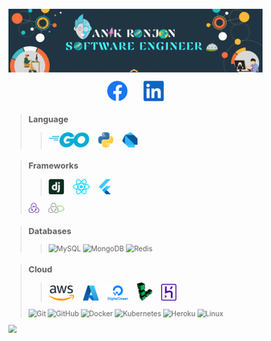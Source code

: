 [![](https://raw.githubusercontent.com/AnikRonjon/AnikRonjon/master/profile.gif)](https://github.com/AnikRonjon)

<p align="center">
    <a href="https://www.facebook.com/anikronjon.swe"><img src="vendor/facebook.svg" height="40px"></a>&emsp;&emsp;
    <a href="https://bd.linkedin.com/in/anikronjon"><img src="vendor/linkedin.svg" height="40px"></a>
</p>

> ### Language
>
>> <img src="vendor/go.svg" height="30">&emsp;
>> <img src="vendor/python.svg" height="30">&emsp;
>> <img src="vendor/dart.svg" height="30">&emsp;




> ### Frameworks 
> 
>> <img src="vendor/django-icon.svg" height="30">&emsp;
>> <img src="vendor/react.svg" height="30">&emsp;
>> <img src="vendor/flutter.svg" height="30">&emsp;
>
> <img src="vendor/redux.svg" height="20">&emsp;
> <img src="vendor/redux-saga.svg" height="20">&emsp;


> ### Databases
>
>> 
>> ![MySQL](https://img.shields.io/badge/-MySQL-511?&logo=MySQL&logoColor=F90)
>> ![MongoDB](https://img.shields.io/badge/-MongoDB-511?&logo=MongoDB)
>> ![Redis](https://img.shields.io/badge/-Redis-511?&logo=Redis&logoColor=F90)


> ### Cloud
>
>> <img src="vendor/aws.svg" height="30">&emsp;
>> <img src="vendor/microsoft-azure.svg" height="30">&emsp;
>> <img src="vendor/digital-ocean.svg" height="30">&emsp;
>> <img src="vendor/linode.svg" width="30">&emsp;
>> <img src="vendor/heroku.svg" width="30">
> 
> 
> ![Git](https://img.shields.io/badge/-Git-511?&logo=Git)
![GitHub](https://img.shields.io/badge/-GitHub-511?&logo=GitHub&logoColor=F90)
![Docker](https://img.shields.io/badge/-Docker-511?&logo=Docker)
![Kubernetes](https://img.shields.io/badge/-Kubernetes-511?&logo=Kubernetes)
![Heroku](https://img.shields.io/badge/-Heroku-511?&logo=Heroku&logoColor=F90)
![Linux](https://img.shields.io/badge/-Linux-511?&logo=Linux)

<a href="https://github.com/AnikRonjon"><img height="300px" src="https://github-readme-stats.vercel.app/api?username=AnikRonjon&hide_title=true&hide_border=true&show_icons=true&include_all_commits=true&count_private=true&line_height=21&text_color=000&icon_color=000&bg_color=0,ea6161,ffc64d,fffc4d,52fa5a&theme=graywhite" /></a>
